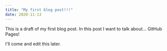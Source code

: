 ```yaml
---
title: "My first blog post!!!"
date: 2020-11-13
---
```


This is a draft of my first blog post. In this post I want to talk about... GitHub Pages!

I'll come and edit this later.
